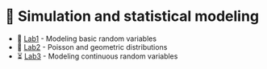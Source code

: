 # 🚀 Simulation and statistical modeling

- 🎯 [Lab1](/Term7/Simulation%20and%20statistical%20modeling/Lab1) -
  Modeling basic random variables
- 🎲 [Lab2](/Term7/Simulation%20and%20statistical%20modeling/Lab2) - Poisson and geometric distributions
- ⏳ [Lab3](/Term7/Simulation%20and%20statistical%20modeling/Lab3) -
  Modeling continuous random variables
